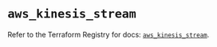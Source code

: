 # `aws_kinesis_stream`

Refer to the Terraform Registry for docs: [`aws_kinesis_stream`](https://registry.terraform.io/providers/hashicorp/aws/6.8.0/docs/resources/kinesis_stream).
